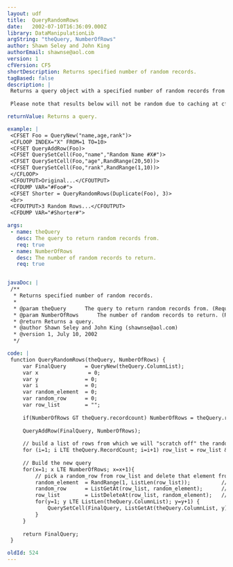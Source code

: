 ```yaml
---
layout: udf
title:  QueryRandomRows
date:   2002-07-10T16:36:09.000Z
library: DataManipulationLib
argString: "theQuery, NumberOfRows"
author: Shawn Seley and John King
authorEmail: shawnse@aol.com
version: 1
cfVersion: CF5
shortDescription: Returns specified number of random records.
tagBased: false
description: |
 Returns a query object with a specified number of random records from the passed query. Some code based on QuerySlice() by Kevin Bridges (cyberswat@orlandoartistry.com)
 
 Please note that results below will not be random due to caching at cflib.org.

returnValue: Returns a query.

example: |
 <CFSET Foo = QueryNew("name,age,rank")>
 <CFLOOP INDEX="X" FROM=1 TO=10>
 <CFSET QueryAddRow(Foo)>
 <CFSET QuerySetCell(Foo,"name","Random Name #X#")>
 <CFSET QuerySetCell(Foo,"age",RandRange(20,50))>
 <CFSET QuerySetCell(Foo,"rank",RandRange(1,10))>
 </CFLOOP>
 <CFOUTPUT>Original...</CFOUTPUT>
 <CFDUMP VAR="#Foo#">
 <CFSET Shorter = QueryRandomRows(Duplicate(Foo), 3)>
 <br>
 <CFOUTPUT>3 Random Rows...</CFOUTPUT>
 <CFDUMP VAR="#Shorter#">

args:
 - name: theQuery
   desc: The query to return random records from.
   req: true
 - name: NumberOfRows
   desc: The number of random records to return.
   req: true


javaDoc: |
 /**
  * Returns specified number of random records.
  * 
  * @param theQuery      The query to return random records from. (Required)
  * @param NumberOfRows      The number of random records to return. (Required)
  * @return Returns a query. 
  * @author Shawn Seley and John King (shawnse@aol.com) 
  * @version 1, July 10, 2002 
  */

code: |
 function QueryRandomRows(theQuery, NumberOfRows) {
     var FinalQuery      = QueryNew(theQuery.ColumnList);
     var x                = 0;
     var y               = 0;
     var i               = 0;
     var random_element  = 0;
     var random_row      = 0;
     var row_list        = "";
 
     if(NumberOfRows GT theQuery.recordcount) NumberOfRows = theQuery.recordcount;
 
     QueryAddRow(FinalQuery, NumberOfRows);
 
     // build a list of rows from which we will "scratch off" the randomly selected values in order to avoid repeats
     for (i=1; i LTE theQuery.RecordCount; i=i+1) row_list = row_list & i & ",";
 
     // Build the new query
     for(x=1; x LTE NumberOfRows; x=x+1){
         // pick a random_row from row_list and delete that element from row_list (to prevent duplicates)
         random_element  = RandRange(1, ListLen(row_list));          // pick a random list element
         random_row      = ListGetAt(row_list, random_element);      // get the corresponding query row number
         row_list        = ListDeleteAt(row_list, random_element);   // delete the used element from the list
         for(y=1; y LTE ListLen(theQuery.ColumnList); y=y+1) {
             QuerySetCell(FinalQuery, ListGetAt(theQuery.ColumnList, y), theQuery[ListGetAt(theQuery.ColumnList, y)][random_row],x);
         }
     }
 
     return FinalQuery;
 }

oldId: 524
---
```


